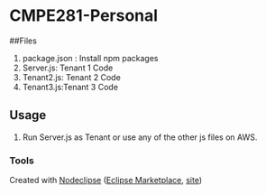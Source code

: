 

# CMPE281-Personal


##Files

1. package.json : Install npm packages
2. Server.js: Tenant 1 Code
3. Tenant2.js: Tenant 2 Code
4. Tenant3.js:Tenant 3 Code


## Usage

1. Run Server.js as Tenant or use any of the other js files on AWS.

### Tools

Created with [Nodeclipse](https://github.com/Nodeclipse/nodeclipse-1)
 ([Eclipse Marketplace](http://marketplace.eclipse.org/content/nodeclipse), [site](http://www.nodeclipse.org))   

